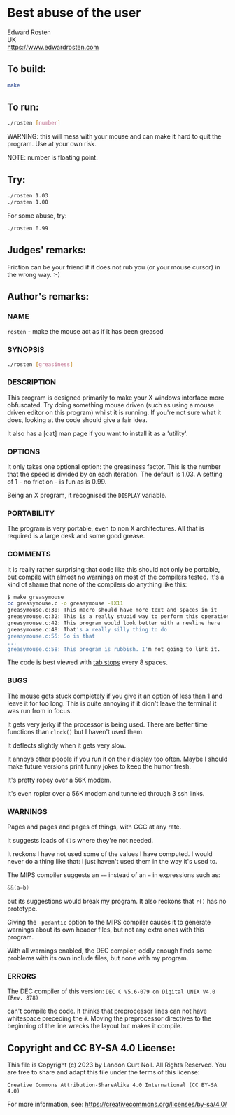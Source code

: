 # Best abuse of the user

Edward Rosten\
UK\
<https://www.edwardrosten.com>

## To build:

```sh
make
```

## To run:

```sh
./rosten [number]
```

WARNING: this will mess with your mouse and can make it hard to quit the
program.  Use at your own risk.

NOTE: number is floating point.

## Try:

```sh
./rosten 1.03
./rosten 1.00
```

For some abuse, try:

```sh
./rosten 0.99
```

## Judges' remarks:

Friction can be your friend if it does not rub you (or your mouse
cursor) in the wrong way.  :-)

## Author's remarks:

### NAME

`rosten` - make the mouse act as if it has been greased

### SYNOPSIS

```sh
./rosten [greasiness]
```


### DESCRIPTION

This program is designed primarily to make your X windows interface more
obfuscated. Try doing something mouse driven (such as using a mouse
driven editor on this program) whilst it is running. If you're not sure
what it does, looking at the code should give a fair idea.

It also has a [cat] man page if you want to install it as a 'utility'.


### OPTIONS

It only takes one optional option: the greasiness factor. This is the
number that the speed is divided by on each iteration. The default is
1.03. A setting of 1 - no friction - is fun as is 0.99.

Being an X program, it recognised the `DISPLAY` variable.


### PORTABILITY

The program is very portable, even to non X architectures. All that is
required is a large desk and some good grease.


### COMMENTS

It is really rather surprising that code like this should not only be
portable, but compile with almost no warnings on most of the compilers
tested. It's a kind of shame that none of the compilers do anything
like this:

```sh
$ make greasymouse
cc greasymouse.c -o greasymouse -lX11
greasymouse.c:30: This macro should have more text and spaces in it
greasymouse.c:32: This is a really stupid way to perform this operation
greasymouse.c:42: This program would look better with a newline here
greasymouse.c:48: That's a really silly thing to do
greasymouse.c:55: So is that
...
greasymouse.c:58: This program is rubbish. I'm not going to link it.
```

The code is best viewed with [tab stops](https://en.wikipedia.org/wiki/Tab_stop) every 8 spaces.


### BUGS

The mouse gets stuck completely if you give it an option of less
than 1 and leave it for too long. This is quite annoying if it
didn't leave the terminal it was run from in focus.

It gets very jerky if the processor is being used. There are
better time functions than `clock()` but I haven't used them.

It deflects slightly when it gets very slow.

It annoys other people if you run it on their display too
often. Maybe I should make future versions print funny jokes to
keep the humor fresh.

It's pretty ropey over a 56K modem.

It's even ropier over a 56K modem and tunneled through 3 ssh links.


### WARNINGS

Pages and pages and pages of things, with GCC at any rate.

It suggests loads of `()`s where they're not needed.

It reckons I have not used some of the values I have computed. I
would never do a thing like that: I just haven't used them in
the way it's used to.

The MIPS compiler suggests an `==` instead of an `=` in expressions
such as:

```c
&&(a=b)
```

but its suggestions would break my program.  It also reckons
that `r()` has no prototype.

Giving the `-pedantic` option to the MIPS compiler causes it to generate
warnings about its own header files, but not any extra ones with this
program.

With all warnings enabled, the DEC compiler, oddly enough finds some
problems with its own include files, but none with my program.


### ERRORS

The DEC compiler of this version: `DEC C V5.6-079 on Digital UNIX V4.0 (Rev.
878)`

can't compile the code. It thinks that preprocessor lines can not have
whitespace preceding the `#`. Moving the preprocessor directives to the
beginning of the line wrecks the layout but makes it compile.

## Copyright and CC BY-SA 4.0 License:

This file is Copyright (c) 2023 by Landon Curt Noll.  All Rights Reserved.
You are free to share and adapt this file under the terms of this license:

    Creative Commons Attribution-ShareAlike 4.0 International (CC BY-SA 4.0)

For more information, see: https://creativecommons.org/licenses/by-sa/4.0/
